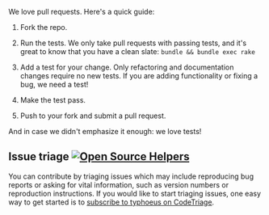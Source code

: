 We love pull requests. Here's a quick guide:

1. Fork the repo.

2. Run the tests. We only take pull requests with passing tests, and it's great
to know that you have a clean slate: `bundle && bundle exec rake`

3. Add a test for your change. Only refactoring and documentation changes
require no new tests. If you are adding functionality or fixing a bug, we need
a test!

4. Make the test pass.

5. Push to your fork and submit a pull request.

And in case we didn't emphasize it enough: we love tests!

## Issue triage [![Open Source Helpers](https://www.codetriage.com/typhoeus/typhoeus/badges/users.svg)](https://www.codetriage.com/typhoeus/typhoeus)

You can contribute by triaging issues which may include reproducing bug reports or asking for vital information, such as version numbers or reproduction instructions. If you would like to start triaging issues, one easy way to get started is to [subscribe to typhoeus on CodeTriage](https://www.codetriage.com/typhoeus/typhoeus).
